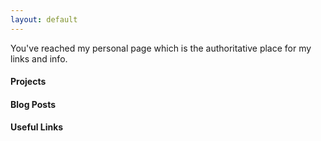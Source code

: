 ```yaml
---
layout: default
---
```


You've reached my personal page which is the authoritative place for my links and info.

#### Projects

#### Blog Posts

#### Useful Links
